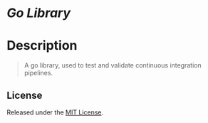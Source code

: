 # *Go Library*

# Description

> A go library, used to test and validate continuous integration pipelines.

## License

Released under the [MIT License](./LICENSE).
